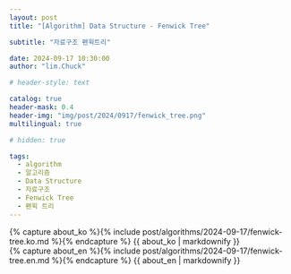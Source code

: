 ```yaml
---
layout: post
title: "[Algorithm] Data Structure - Fenwick Tree"

subtitle: "자료구조 펜윅트리"

date: 2024-09-17 10:30:00
author: "lim.Chuck"

# header-style: text

catalog: true
header-mask: 0.4
header-img: "img/post/2024/0917/fenwick_tree.png"
multilingual: true

# hidden: true

tags:
  - algorithm
  - 알고리즘
  - Data Structure
  - 자료구조
  - Fenwick Tree
  - 펜윅 트리
---
```


<div class="ko post-container">
    {% capture about_ko %}{% include post/algorithms/2024-09-17/fenwick-tree.ko.md %}{% endcapture %}
    {{ about_ko | markdownify }}
</div>
<div class="en post-container">
    {% capture about_en %}{% include post/algorithms/2024-09-17/fenwick-tree.en.md %}{% endcapture %}
    {{ about_en | markdownify }}
</div>
